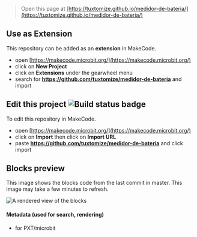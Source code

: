 
> Open this page at [https://tuxtomize.github.io/medidor-de-bateria/](https://tuxtomize.github.io/medidor-de-bateria/)

## Use as Extension

This repository can be added as an **extension** in MakeCode.

* open [https://makecode.microbit.org/](https://makecode.microbit.org/)
* click on **New Project**
* click on **Extensions** under the gearwheel menu
* search for **https://github.com/tuxtomize/medidor-de-bateria** and import

## Edit this project ![Build status badge](https://github.com/tuxtomize/medidor-de-bateria/workflows/MakeCode/badge.svg)

To edit this repository in MakeCode.

* open [https://makecode.microbit.org/](https://makecode.microbit.org/)
* click on **Import** then click on **Import URL**
* paste **https://github.com/tuxtomize/medidor-de-bateria** and click import

## Blocks preview

This image shows the blocks code from the last commit in master.
This image may take a few minutes to refresh.

![A rendered view of the blocks](https://github.com/tuxtomize/medidor-de-bateria/raw/master/.github/makecode/blocks.png)

#### Metadata (used for search, rendering)

* for PXT/microbit
<script src="https://makecode.com/gh-pages-embed.js"></script><script>makeCodeRender("{{ site.makecode.home_url }}", "{{ site.github.owner_name }}/{{ site.github.repository_name }}");</script>
